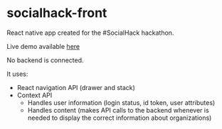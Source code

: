 # socialhack-front

React native app created for the #SocialHack hackathon.

Live demo available [here](http://socialhack-frontend.s3-website-eu-west-1.amazonaws.com/)

No backend is connected.

It uses:
 - React navigation API (drawer and stack)
 - Context API 
   - Handles user information (login status, id token, user attributes)
   - Handles content (makes API calls to the backend whenever is needed to display the correct information about organizations)
 
